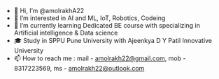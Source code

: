 - 👋 Hi, I’m @amolrakhA22
- 👀 I’m interested in AI and ML, IoT, Robotics, Codeing
- 🌱 I’m currently learning Dedicated BE course with specializing in Artificial intelligence & Data science
- 🎓 Study in SPPU Pune University with Ajeenkya D Y Patil Innovative University 
- 📫 How to reach me : mail - amolrakh22@gmail.com, mob - 8317223569, ms - amolrakh22@outlook.com

<!---
amolrakhA22/amolrakhA22 is a ✨ special ✨ repository because its `README.md` (this file) appears on your GitHub profile.
You can click the Preview link to take a look at your changes.
--->
